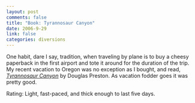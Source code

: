 ```yaml
--- 
layout: post
comments: false
title: "Book: Tyrannosaur Canyon"
date: 2006-9-29
link: false
categories: diversions
---
```

One habit, dare I say, tradition, when traveling by plane is to buy a cheesy paperback in the first airport and tote it around for the duration of the trip. My recent vacation to Oregon was no exception as I bought, and read, <i><a href="http://www.amazon.com/Tyrannosaur-Canyon-Douglas-J-Preston/dp/0765349655/sr=8-1/qid=1159545696/ref=pd_bbs_1/002-1512132-5913603?ie=UTF8&s=books" title="Tyrannosaur Canyon">Tyrannosaur Canyon</a></i> by Douglas Preston. As vacation fodder goes it was pretty good.

Rating: Light, fast-paced, and thick enough to last five days.
